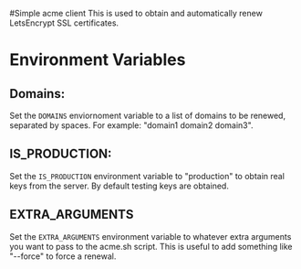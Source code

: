 #Simple acme client
This is used to obtain and automatically renew LetsEncrypt SSL certificates.

# Environment Variables

## Domains:
Set the `DOMAINS` enviornoment variable to a list of domains to be renewed, separated by spaces.
For example: "domain1 domain2 domain3".

## IS_PRODUCTION:
Set the `IS_PRODUCTION` environment variable to "production" to obtain real keys from the server.
By default testing keys are obtained.

## EXTRA_ARGUMENTS
Set the `EXTRA_ARGUMENTS` environment variable to whatever extra arguments you want to pass to the acme.sh script.
This is useful to add something like "--force" to force a renewal.
